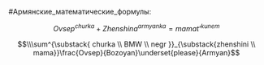 #Армянские_математические_формулы:

$$Ovsep^{churka}+Zhenshina^{armyanka}=mamat’^{kunem}$$

$$\\\sum^{\substack{ churka \\ BMW \\ negr }}_{\substack{zhenshini \\ mama}}\frac{Ovsep}{Bozoyan}\underset{please}{Armyan}$$


